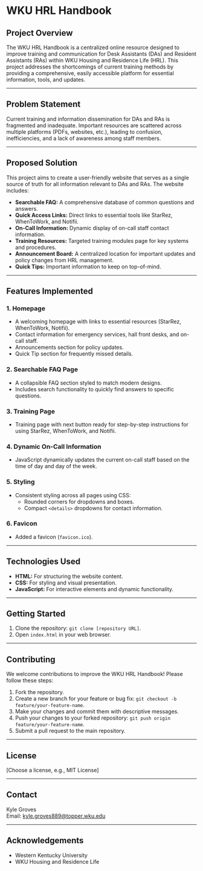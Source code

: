 # WKU HRL Handbook

## Project Overview

The WKU HRL Handbook is a centralized online resource designed to improve training and communication for Desk Assistants (DAs) and Resident Assistants (RAs) within WKU Housing and Residence Life (HRL). This project addresses the shortcomings of current training methods by providing a comprehensive, easily accessible platform for essential information, tools, and updates.

---

## Problem Statement

Current training and information dissemination for DAs and RAs is fragmented and inadequate. Important resources are scattered across multiple platforms (PDFs, websites, etc.), leading to confusion, inefficiencies, and a lack of awareness among staff members.

---

## Proposed Solution

This project aims to create a user-friendly website that serves as a single source of truth for all information relevant to DAs and RAs. The website includes:

- **Searchable FAQ:** A comprehensive database of common questions and answers.
- **Quick Access Links:** Direct links to essential tools like StarRez, WhenToWork, and Notifii.
- **On-Call Information:** Dynamic display of on-call staff contact information.
- **Training Resources:** Targeted training modules page for key systems and procedures.
- **Announcement Board:** A centralized location for important updates and policy changes from HRL management.
- **Quick Tips:**  Important information to keep on top-of-mind.

---

## Features Implemented

### 1. **Homepage**
   - A welcoming homepage with links to essential resources (StarRez, WhenToWork, Notifii).
   - Contact information for emergency services, hall front desks, and on-call staff.
   - Announcements section for policy updates.
   - Quick Tip section for frequently missed details.

### 2. **Searchable FAQ Page**
   - A collapsible FAQ section styled to match modern designs.
   - Includes search functionality to quickly find answers to specific questions.

### 3. **Training Page**
   - Training page with next button ready for step-by-step instructions for using StarRez, WhenToWork, and Notifii.

### 4. **Dynamic On-Call Information**
   - JavaScript dynamically updates the current on-call staff based on the time of day and day of the week.

### 5. **Styling**
   - Consistent styling across all pages using CSS:
     - Rounded corners for dropdowns and boxes.
     - Compact `<details>` dropdowns for contact information.

### 6. **Favicon**
   - Added a favicon (`favicon.ico`).

---

## Technologies Used

- **HTML:** For structuring the website content.
- **CSS:** For styling and visual presentation.
- **JavaScript:** For interactive elements and dynamic functionality.

---

## Getting Started

1. Clone the repository: `git clone [repository URL]`.
2. Open `index.html` in your web browser.

---

## Contributing

We welcome contributions to improve the WKU HRL Handbook! Please follow these steps:

1. Fork the repository.
2. Create a new branch for your feature or bug fix: `git checkout -b feature/your-feature-name`.
3. Make your changes and commit them with descriptive messages.
4. Push your changes to your forked repository: `git push origin feature/your-feature-name`.
5. Submit a pull request to the main repository.

---

## License

[Choose a license, e.g., MIT License]

---

## Contact

Kyle Groves  
Email: kyle.groves889@topper.wku.edu  

---

## Acknowledgements

- Western Kentucky University  
- WKU Housing and Residence Life  